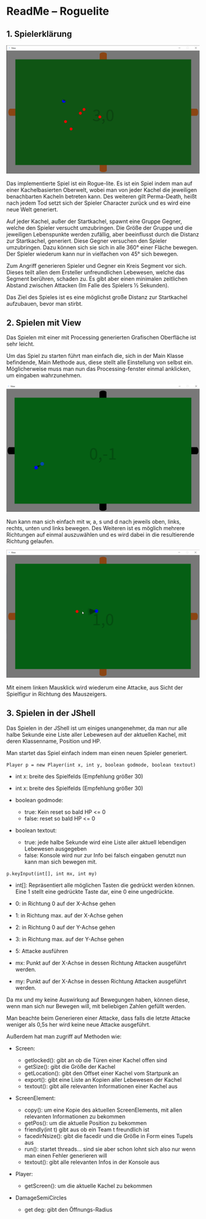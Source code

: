 # ReadMe – Roguelite

## 1. Spielerklärung

![Gameplay Pic](Resources/gameplayex.png)

Das implementierte Spiel ist ein Rogue-lite. Es ist ein Spiel indem man auf einer
Kachelbasierten Oberwelt, wobei man von jeder Kachel die jeweiligen benachbarten Kacheln
betreten kann. Des weiteren gilt Perma-Death, heißt nach jedem Tod setzt sich der Spieler
Character zurück und es wird eine neue Welt generiert.

Auf jeder Kachel, außer der Startkachel, spawnt eine Gruppe Gegner, welche den Spieler
versucht umzubringen. Die Größe der Gruppe und die jeweiligen Lebenspunkte werden
zufällig, aber beeinflusst durch die Distanz zur Startkachel, generiert. Diese Gegner
versuchen den Spieler umzubringen. Dazu können sich sie sich in alle 360° einer Fläche
bewegen. Der Spieler wiederum kann nur in vielfachen von 45° sich bewegen.

Zum Angriff generieren Spieler und Gegner ein Kreis Segment vor sich. Dieses teilt allen dem
Ersteller unfreundlichen Lebewesen, welche das Segment berühren, schaden zu. Es gibt aber
einen minimalen zeitlichen Abstand zwischen Attacken (Im Falle des Spielers ½ Sekunden).

Das Ziel des Spieles ist es eine möglichst große Distanz zur Startkachel aufzubauen, bevor
man stirbt.

## 2. Spielen mit View

Das Spielen mit einer mit Processing generierten Grafischen Oberfläche ist sehr leicht.


Um das Spiel zu starten führt man einfach die, sich in der Main Klasse befindende, Main
Methode aus, diese stellt alle Einstellung von selbst ein. Möglicherweise muss man nun das
Processing-fenster einmal anklicken, um eingaben wahrzunehmen.

![Movement Pic](Resources/movex.png)

Nun kann man sich einfach mit w, a, s und d nach jeweils oben, links, rechts, unten und links
bewegen. Des Weiteren ist es möglich mehrere Richtungen auf einmal auszuwählen und es
wird dabei in die resultierende Richtung gelaufen.

![Attack Pic](Resources/atkex.png)

Mit einem linken Mausklick wird wiederum eine Attacke, aus Sicht der Spielfigur in Richtung
des Mauszeigers.


## 3. Spielen in der JShell

Das Spielen in der JShell ist um einiges unangenehmer, da man nur alle halbe Sekunde eine
Liste aller Lebewesen auf der aktuellen Kachel, mit deren Klassenname, Position und HP.

Man startet das Spiel einfach indem man einen neuen Spieler generiert.

```
Player p = new Player(int x, int y, boolean godmode, boolean textout)
```

* int x: breite des Spielfelds (Empfehlung größer 30)

* int x: breite des Spielfelds (Empfehlung größer 30)

* boolean godmode: 
    * true: Kein reset so bald HP <= 0
    * false: reset so bald HP <= 0

* boolean textout: 
    * true: jede halbe Sekunde wird eine Liste aller aktuell lebendigen Lebewesen ausgegeben
    * false: Konsole wird nur zur Info bei falsch eingaben genutzt nun kann man sich bewegen mit.
```
p.keyInput(int[], int mx, int my)
```

* int[]: Repräsentiert alle möglichen Tasten die gedrückt werden
    können. Eine 1 stellt eine gedrückte Taste dar, eine 0 eine
    ungedrückte.

* 0: in Richtung 0 auf der X-Achse gehen

* 1: in Richtung max. auf der X-Achse gehen

* 2: in Richtung 0 auf der Y-Achse gehen

* 3: in Richtung max. auf der Y-Achse gehen

* 5: Attacke ausführen

* mx: Punkt auf der X-Achse in dessen Richtung Attacken ausgeführt werden.
* my: Punkt auf der X-Achse in dessen Richtung Attacken ausgeführt werden.

Da mx und my keine Auswirkung auf Bewegungen haben, können diese, wenn man sich nur
Bewegen will, mit beliebigen Zahlen gefüllt werden.

Man beachte beim Generieren einer Attacke, dass falls die letzte Attacke weniger als 0,5s
her wird keine neue Attacke ausgeführt.


Außerdem hat man zugriff auf Methoden wie:
* Screen:
    * getlocked(): gibt an ob die Türen einer Kachel offen sind
    - getSize(): gibt die Größe der Kachel
    - getLocation(): gibt den Offset einer Kachel vom Startpunk an
    - export(): gibt eine Liste an Kopien aller Lebewesen der Kachel
    - textout(): gibt alle relevanten Informationen einer Kachel aus

* ScreenElement:
    - copy(): um eine Kopie des aktuellen ScreenElements, mit allen
        relevanten Informationen zu bekommen
    - getPos(): um die aktuelle Position zu bekommen
    - friendly(int t) gibt aus ob ein Team t freundlich ist
    - facedirNsize(): gibt die facedir und die Größe in Form eines Tupels aus
    - run(): startet threads... sind sie aber schon lohnt sich also nur
        wenn man einen Fehler generieren will
    - textout(): gibt alle relevanten Infos in der Konsole aus

* Player:
    - getScreen(): um die aktuelle Kachel zu bekommen

* DamageSemiCircles
    - get deg: gibt den Öffnungs-Radius
